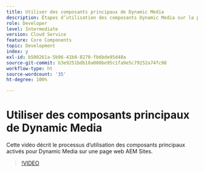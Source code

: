 ```yaml
---
title: Utiliser des composants principaux de Dynamic Media
description: Étapes d’utilisation des composants Dynamic Media sur la page Sites
role: Developer
level: Intermediate
version: Cloud Service
feature: Core Components
topic: Development
index: y
exl-id: b500261a-5b96-41b8-8270-fb6bde95d48a
source-git-commit: b3e9251bdb18a008be95c1fa9e5c79252a74fc98
workflow-type: ht
source-wordcount: '35'
ht-degree: 100%

---
```


# Utiliser des composants principaux de Dynamic Media

Cette vidéo décrit le processus d’utilisation des composants principaux activés pour Dynamic Media sur une page web AEM Sites.

>[!VIDEO](https://video.tv.adobe.com/v/335461?quality=12&learn=on)
